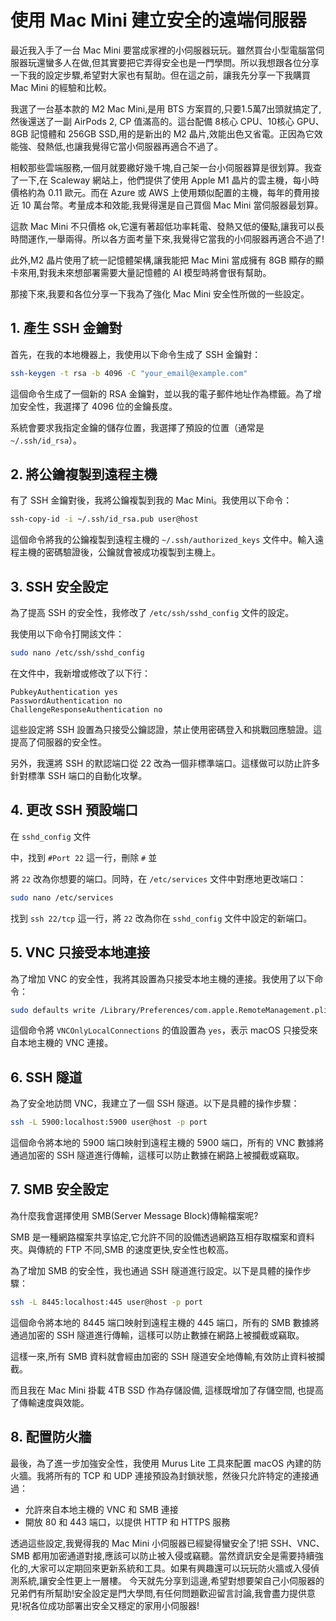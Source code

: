 # 使用 Mac Mini 建立安全的遠端伺服器

最近我入手了一台 Mac Mini 要當成家裡的小伺服器玩玩。雖然買台小型電腦當伺服器玩還蠻多人在做,但其實要把它弄得安全也是一門學問。所以我想跟各位分享一下我的設定步驟,希望對大家也有幫助。但在這之前，讓我先分享一下我購買 Mac Mini 的經驗和比較。

我選了一台基本款的 M2 Mac Mini,是用 BTS 方案買的,只要1.5萬7出頭就搞定了,然後還送了一副 AirPods 2, CP 值滿高的。這台配備 8核心 CPU、10核心 GPU、8GB 記憶體和 256GB SSD,用的是新出的 M2 晶片,效能出色又省電。正因為它效能強、發熱低,也讓我覺得它當小伺服器再適合不過了。

相較那些雲端服務,一個月就要繳好幾千塊,自己架一台小伺服器算是很划算。我查了一下,在 Scaleway 網站上，他們提供了使用 Apple M1 晶片的雲主機，每小時價格約為 0.11 歐元。而在 Azure 或 AWS 上使用類似配置的主機，每年的費用接近 10 萬台幣。考量成本和效能,我覺得還是自己買個 Mac Mini 當伺服器最划算。

這款 Mac Mini 不只價格 ok,它還有著超低功率耗電、發熱又低的優點,讓我可以長時間運作,一舉兩得。所以各方面考量下來,我覺得它當我的小伺服器再適合不過了!

此外,M2 晶片使用了統一記憶體架構,讓我能把 Mac Mini 當成擁有 8GB 顯存的顯卡來用,對我未來想部署需要大量記憶體的 AI 模型時將會很有幫助。

那接下來,我要和各位分享一下我為了強化 Mac Mini 安全性所做的一些設定。

## 1. 產生 SSH 金鑰對

首先，在我的本地機器上，我使用以下命令生成了 SSH 金鑰對：

```bash
ssh-keygen -t rsa -b 4096 -C "your_email@example.com"
```

這個命令生成了一個新的 RSA 金鑰對，並以我的電子郵件地址作為標籤。為了增加安全性，我選擇了 4096 位的金鑰長度。

系統會要求我指定金鑰的儲存位置，我選擇了預設的位置（通常是 `~/.ssh/id_rsa`）。

## 2. 將公鑰複製到遠程主機

有了 SSH 金鑰對後，我將公鑰複製到我的 Mac Mini。我使用以下命令：

```bash
ssh-copy-id -i ~/.ssh/id_rsa.pub user@host
```

這個命令將我的公鑰複製到遠程主機的 `~/.ssh/authorized_keys` 文件中。輸入遠程主機的密碼驗證後，公鑰就會被成功複製到主機上。

## 3. SSH 安全設定

為了提高 SSH 的安全性，我修改了 `/etc/ssh/sshd_config` 文件的設定。

我使用以下命令打開該文件：

```bash
sudo nano /etc/ssh/sshd_config
```

在文件中，我新增或修改了以下行：

```text
PubkeyAuthentication yes
PasswordAuthentication no
ChallengeResponseAuthentication no
```

這些設定將 SSH 設置為只接受公鑰認證，禁止使用密碼登入和挑戰回應驗證。這提高了伺服器的安全性。

另外，我還將 SSH 的默認端口從 22 改為一個非標準端口。這樣做可以防止許多針對標準 SSH 端口的自動化攻擊。

## 4. 更改 SSH 預設端口

在 `sshd_config` 文件

中，找到 `#Port 22` 這一行，刪除 `#` 並

將 `22` 改為你想要的端口。同時，在 `/etc/services` 文件中對應地更改端口：

```bash
sudo nano /etc/services
```

找到 `ssh 22/tcp` 這一行，將 `22` 改為你在 `sshd_config` 文件中設定的新端口。

## 5. VNC 只接受本地連接

為了增加 VNC 的安全性，我將其設置為只接受本地主機的連接。我使用了以下命令：

```bash
sudo defaults write /Library/Preferences/com.apple.RemoteManagement.plist VNCOnlyLocalConnections -bool yes
```

這個命令將 `VNCOnlyLocalConnections` 的值設置為 `yes`，表示 macOS 只接受來自本地主機的 VNC 連接。

## 6. SSH 隧道

為了安全地訪問 VNC，我建立了一個 SSH 隧道。以下是具體的操作步驟：

```bash
ssh -L 5900:localhost:5900 user@host -p port
```

這個命令將本地的 5900 端口映射到遠程主機的 5900 端口，所有的 VNC 數據將通過加密的 SSH 隧道進行傳輸，這樣可以防止數據在網路上被攔截或竊取。

## 7. SMB 安全設定

為什麼我會選擇使用 SMB(Server Message Block)傳輸檔案呢?

SMB 是一種網路檔案共享協定,它允許不同的設備透過網路互相存取檔案和資料夾。與傳統的 FTP 不同,SMB 的速度更快,安全性也較高。

為了增加 SMB 的安全性，我也通過 SSH 隧道進行設定。以下是具體的操作步驟：

```bash
ssh -L 8445:localhost:445 user@host -p port
```

這個命令將本地的 8445 端口映射到遠程主機的 445 端口，所有的 SMB 數據將通過加密的 SSH 隧道進行傳輸，這樣可以防止數據在網路上被攔截或竊取。

這樣一來,所有 SMB 資料就會經由加密的 SSH 隧道安全地傳輸,有效防止資料被攔截。

而且我在 Mac Mini 掛載 4TB SSD 作為存儲設備, 這樣既增加了存儲空間, 也提高了傳輸速度與效能。

## 8. 配置防火牆

最後，為了進一步加強安全性，我使用 Murus Lite 工具來配置 macOS 內建的防火牆。我將所有的 TCP 和 UDP 連接預設為封鎖狀態，然後只允許特定的連接通過：

- 允許來自本地主機的 VNC 和 SMB 連接
- 開放 80 和 443 端口，以提供 HTTP 和 HTTPS 服務

透過這些設定,我覺得我的 Mac Mini 小伺服器已經變得蠻安全了!把 SSH、VNC、SMB 都用加密通道對接,應該可以防止被入侵或竊聽。當然資訊安全是需要持續強化的,大家可以定期回來更新系統和工具。如果有興趣還可以玩玩防火牆或入侵偵測系統,讓安全性更上一層樓。
今天就先分享到這邊,希望對想要架自己小伺服器的兄弟們有所幫助!安全設定是門大學問,有任何問題歡迎留言討論,我會盡力提供意見!祝各位成功部署出安全又穩定的家用小伺服器!
